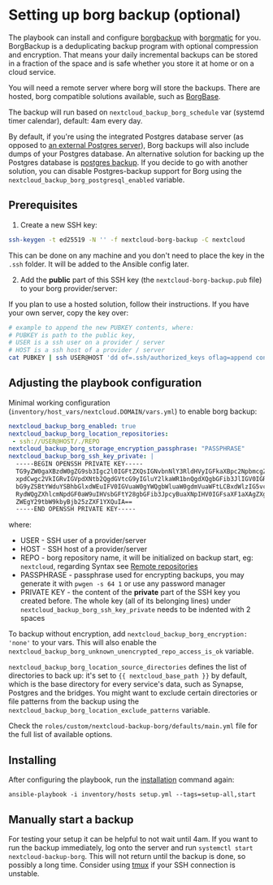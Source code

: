 # Setting up borg backup (optional)

The playbook can install and configure [borgbackup](https://www.borgbackup.org/) with [borgmatic](https://torsion.org/borgmatic/) for you.
BorgBackup is a deduplicating backup program with optional compression and encryption.
That means your daily incremental backups can be stored in a fraction of the space and is safe whether you store it at home or on a cloud service.

You will need a remote server where borg will store the backups. There are hosted, borg compatible solutions available, such as [BorgBase](https://www.borgbase.com).

The backup will run based on `nextcloud_backup_borg_schedule` var (systemd timer calendar), default: 4am every day.

By default, if you're using the integrated Postgres database server (as opposed to [an external Postgres server](configuring-playbook-external-postgres.md)), Borg backups will also include dumps of your Postgres database. An alternative solution for backing up the Postgres database is [postgres backup](configuring-playbook-postgres-backup.md). If you decide to go with another solution, you can disable Postgres-backup support for Borg using the `nextcloud_backup_borg_postgresql_enabled` variable.


## Prerequisites

1. Create a new SSH key:

```bash
ssh-keygen -t ed25519 -N '' -f nextcloud-borg-backup -C nextcloud
```

This can be done on any machine and you don't need to place the key in the `.ssh` folder. It will be added to the Ansible config later.

2. Add the **public** part of this SSH key (the `nextcloud-borg-backup.pub` file) to your borg provider/server:

If you plan to use a hosted solution, follow their instructions. If you have your own server, copy the key over:

```bash
# example to append the new PUBKEY contents, where:
# PUBKEY is path to the public key,
# USER is a ssh user on a provider / server
# HOST is a ssh host of a provider / server
cat PUBKEY | ssh USER@HOST 'dd of=.ssh/authorized_keys oflag=append conv=notrunc'
```

## Adjusting the playbook configuration

Minimal working configuration (`inventory/host_vars/nextcloud.DOMAIN/vars.yml`) to enable borg backup:

```yaml
nextcloud_backup_borg_enabled: true
nextcloud_backup_borg_location_repositories:
 - ssh://USER@HOST/./REPO
nextcloud_backup_borg_storage_encryption_passphrase: "PASSPHRASE"
nextcloud_backup_borg_ssh_key_private: |
  -----BEGIN OPENSSH PRIVATE KEY-----
  TG9yZW0gaXBzdW0gZG9sb3Igc2l0IGFtZXQsIGNvbnNlY3RldHVyIGFkaXBpc2NpbmcgZW
  xpdCwgc2VkIGRvIGVpdXNtb2QgdGVtcG9yIGluY2lkaWR1bnQgdXQgbGFib3JlIGV0IGRv
  bG9yZSBtYWduYSBhbGlxdWEuIFV0IGVuaW0gYWQgbWluaW0gdmVuaWFtLCBxdWlzIG5vc3
  RydWQgZXhlcmNpdGF0aW9uIHVsbGFtY28gbGFib3JpcyBuaXNpIHV0IGFsaXF1aXAgZXgg
  ZWEgY29tbW9kbyBjb25zZXF1YXQuIA==
  -----END OPENSSH PRIVATE KEY-----
```

where:

* USER - SSH user of a provider/server
* HOST - SSH host of a provider/server
* REPO - borg repository name, it will be initialized on backup start, eg: `nextcloud`, regarding Syntax see [Remote repositories](https://borgbackup.readthedocs.io/en/stable/usage/general.html#repository-urls)
* PASSPHRASE - passphrase used for encrypting backups, you may generate it with `pwgen -s 64 1` or use any password manager
* PRIVATE KEY - the content of the **private** part of the SSH key you created before. The whole key (all of its belonging lines) under `nextcloud_backup_borg_ssh_key_private` needs to be indented with 2 spaces

To backup without encryption, add `nextcloud_backup_borg_encryption: 'none'` to your vars. This will also enable the `nextcloud_backup_borg_unknown_unencrypted_repo_access_is_ok` variable.

`nextcloud_backup_borg_location_source_directories` defines the list of directories to back up: it's set to `{{ nextcloud_base_path }}` by default, which is the base directory for every service's data, such as Synapse, Postgres and the bridges. You might want to exclude certain directories or file patterns from the backup using the `nextcloud_backup_borg_location_exclude_patterns` variable.

Check the `roles/custom/nextcloud-backup-borg/defaults/main.yml` file for the full list of available options.

## Installing

After configuring the playbook, run the [installation](installing.md) command again:

```
ansible-playbook -i inventory/hosts setup.yml --tags=setup-all,start
```

## Manually start a backup

For testing your setup it can be helpful to not wait until 4am. If you want to run the backup immediately, log onto the server
and run `systemctl start nextcloud-backup-borg`. This will not return until the backup is done, so possibly a long time.
Consider using [tmux](https://en.wikipedia.org/wiki/Tmux) if your SSH connection is unstable.
